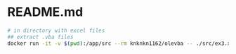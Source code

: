 # README.md

```sh
# in directory with excel files
## extract .vba files
docker run -it -v $(pwd):/app/src --rm knknkn1162/olevba -- ./src/ex3.xlsm
```
